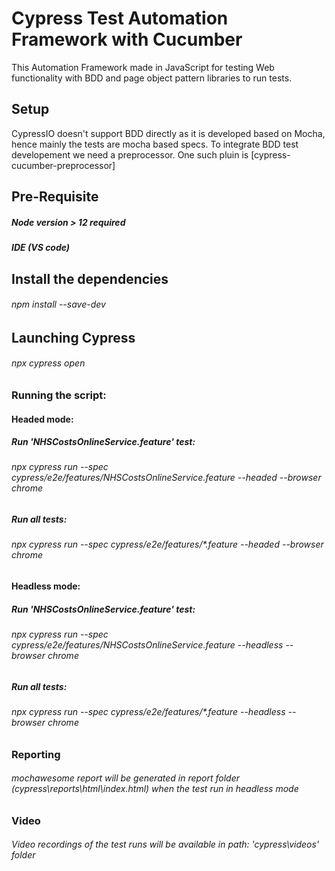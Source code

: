 # Cypress Test Automation Framework with Cucumber
This Automation Framework made in JavaScript for testing Web functionality with BDD and page object pattern libraries to run tests.

## Setup
CypressIO doesn't support BDD directly as it is developed based on Mocha, hence mainly the tests are mocha based specs. To integrate BDD test developement we need a preprocessor. One such pluin is [cypress-cucumber-preprocessor]

## Pre-Requisite
##### Node version > 12 required
##### IDE (VS code) 

## Install the dependencies
###### npm install --save-dev

## Launching Cypress
###### npx cypress open   



### Running the script:

#### Headed mode: 
##### Run 'NHSCostsOnlineService.feature' test:
###### npx cypress run --spec cypress/e2e/features/NHSCostsOnlineService.feature --headed --browser chrome
##### Run all tests:
###### npx cypress run --spec cypress/e2e/features/*.feature --headed --browser chrome

#### Headless mode:
##### Run 'NHSCostsOnlineService.feature' test:
###### npx cypress run --spec cypress/e2e/features/NHSCostsOnlineService.feature --headless --browser chrome
##### Run all tests:
###### npx cypress run --spec cypress/e2e/features/*.feature --headless --browser chrome


### Reporting
###### mochawesome report will be generated in report folder (cypress\reports\html\index.html) when the test run in headless mode

### Video
###### Video recordings of the test runs will be available in path: 'cypress\videos' folder

